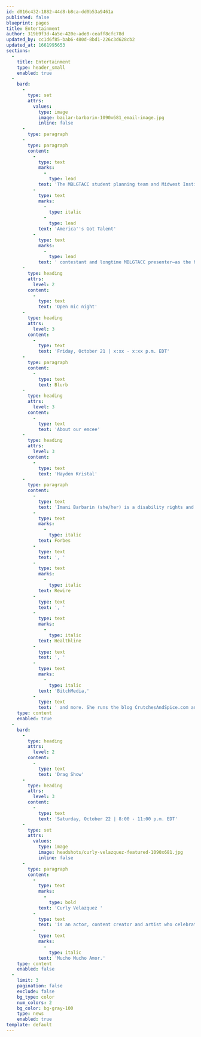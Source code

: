 ```yaml
---
id: d016c432-1882-44d8-b8ca-dd0b53a9461a
published: false
blueprint: pages
title: Entertainment
author: 319b9f3d-4a5e-420e-ade8-ceaff8cfc78d
updated_by: cc1d6f85-bab6-480d-8bd1-226c3d628cb2
updated_at: 1661995653
sections:
  -
    title: Entertainment
    type: header_small
    enabled: true
  -
    bard:
      -
        type: set
        attrs:
          values:
            type: image
            image: bailar-barbarin-1090x681_email-image.jpg
            inline: false
      -
        type: paragraph
      -
        type: paragraph
        content:
          -
            type: text
            marks:
              -
                type: lead
            text: 'The MBLGTACC student planning team and Midwest Institute for Sexuality and Gender Diversity are thrilled to welcome Hayden Kristal—'
          -
            type: text
            marks:
              -
                type: italic
              -
                type: lead
            text: 'America''s Got Talent'
          -
            type: text
            marks:
              -
                type: lead
            text: ' contestant and longtime MBLGTACC presenter—as the host and emcee of our open mic night.'
      -
        type: heading
        attrs:
          level: 2
        content:
          -
            type: text
            text: 'Open mic night'
      -
        type: heading
        attrs:
          level: 3
        content:
          -
            type: text
            text: 'Friday, October 21 | x:xx - x:xx p.m. EDT'
      -
        type: paragraph
        content:
          -
            type: text
            text: Blurb
      -
        type: heading
        attrs:
          level: 3
        content:
          -
            type: text
            text: 'About our emcee'
      -
        type: heading
        attrs:
          level: 3
        content:
          -
            type: text
            text: 'Hayden Kristal'
      -
        type: paragraph
        content:
          -
            type: text
            text: 'Imani Barbarin (she/her) is a disability rights and inclusion activist and speaker who uses her voice and social media platforms to create conversations engaging the disability community. Born with cerebral palsy, Imani often writes and uses her platform to speak from the perspective of a disabled black woman. In the last few years she has created over a dozen trending hashtags that allow disabled folk the opportunity to have their perspectives heard while forcing the world to take notice. #PatientsAreNotFaking, #ThingsDisabledPeopleKnow, #AbledsAreWeird and others each provide a window into disabled life while forming community. Imani is from the Philadelphia area and holds a master’s in global communications from the American University of Paris, her published works include those in '
          -
            type: text
            marks:
              -
                type: italic
            text: Forbes
          -
            type: text
            text: ', '
          -
            type: text
            marks:
              -
                type: italic
            text: Rewire
          -
            type: text
            text: ', '
          -
            type: text
            marks:
              -
                type: italic
            text: Healthline
          -
            type: text
            text: ', '
          -
            type: text
            marks:
              -
                type: italic
            text: 'BitchMedia,'
          -
            type: text
            text: ' and more. She runs the blog CrutchesAndSpice.com and a podcast of the same name. She currently serves as the communications director for a nonproﬁt in Pennsylvania.'
    type: content
    enabled: true
  -
    bard:
      -
        type: heading
        attrs:
          level: 2
        content:
          -
            type: text
            text: 'Drag Show'
      -
        type: heading
        attrs:
          level: 3
        content:
          -
            type: text
            text: 'Saturday, October 22 | 8:00 - 11:00 p.m. EDT'
      -
        type: set
        attrs:
          values:
            type: image
            image: headshots/curly-velazquez-featured-1090x681.jpg
            inline: false
      -
        type: paragraph
        content:
          -
            type: text
            marks:
              -
                type: bold
            text: 'Curly Velazquez '
          -
            type: text
            text: 'is an actor, content creator and artist who celebrates all things Latinx and beautiful. He began his career in fashion working for celebrity photographer David LaChappelle, and design icon Jeremy Scott before starting his own line. By the age of 25, he was celebrated as one of the “IT” designers in LA by H&M and directed a music video for Interscope records. Curly produces and appears in BuzzFeed’s Latinx division: Pero Like. You can also see Curly on Starz’s VIDA (seasons 2 and 3) and Netflix’s documentary, '
          -
            type: text
            marks:
              -
                type: italic
            text: 'Mucho Mucho Amor.'
    type: content
    enabled: false
  -
    limit: 3
    pagination: false
    exclude: false
    bg_type: color
    num_colors: 2
    bg_color: bg-gray-100
    type: news
    enabled: true
template: default
---
```

